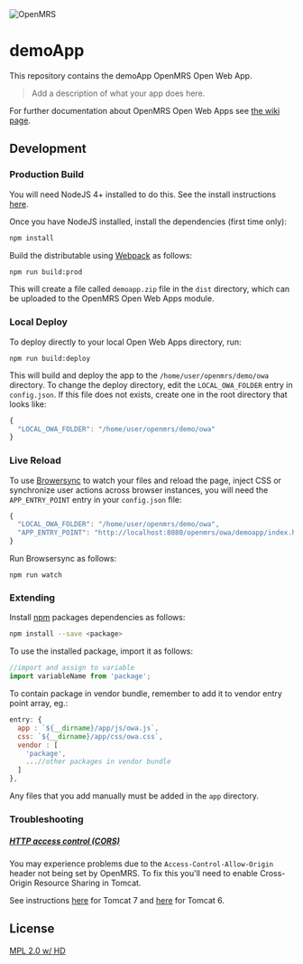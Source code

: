 <img src="https://cloud.githubusercontent.com/assets/668093/12567089/0ac42774-c372-11e5-97eb-00baf0fccc37.jpg" alt="OpenMRS"/>

# demoApp

This repository contains the demoApp OpenMRS Open Web App.

> Add a description of what your app does here.

For further documentation about OpenMRS Open Web Apps see
[the wiki page](https://wiki.openmrs.org/display/docs/Open+Web+Apps+Module).

## Development

### Production Build

You will need NodeJS 4+ installed to do this. See the install instructions [here](https://nodejs.org/en/download/package-manager/).

Once you have NodeJS installed, install the dependencies (first time only):

```sh
npm install
```

Build the distributable using [Webpack](https://webpack.github.io/) as follows:

````sh
npm run build:prod
````

This will create a file called `demoapp.zip` file in the `dist` directory,
which can be uploaded to the OpenMRS Open Web Apps module.

### Local Deploy

To deploy directly to your local Open Web Apps directory, run:

````
npm run build:deploy
````

This will build and deploy the app to the `/home/user/openmrs/demo/owa`
directory. To change the deploy directory, edit the `LOCAL_OWA_FOLDER` entry in
`config.json`. If this file does not exists, create one in the root directory
that looks like:

```js
{
  "LOCAL_OWA_FOLDER": "/home/user/openmrs/demo/owa"
}
```

### Live Reload

To use [Browersync](https://www.browsersync.io/) to watch your files and reload
the page, inject CSS or synchronize user actions across browser instances, you
will need the `APP_ENTRY_POINT` entry in your `config.json` file:

```js
{
  "LOCAL_OWA_FOLDER": "/home/user/openmrs/demo/owa",
  "APP_ENTRY_POINT": "http://localhost:8080/openmrs/owa/demoapp/index.html"
}
```
Run Browsersync as follows:

```
npm run watch
```

### Extending

Install [npm](http://npmjs.com/) packages dependencies as follows:

````sh
npm install --save <package>
````

To use the installed package, import it as follows:

````js
//import and assign to variable
import variableName from 'package';
````

To contain package in vendor bundle, remember to add it to vendor entry point array, eg.:

````js
entry: {
  app : `${__dirname}/app/js/owa.js`,
  css: `${__dirname}/app/css/owa.css`,
  vendor : [
    'package',
    ...//other packages in vendor bundle
  ]
},
````

Any files that you add manually must be added in the `app` directory.

### Troubleshooting

##### [HTTP access control (CORS)](https://developer.mozilla.org/en-US/docs/Web/HTTP/Access_control_CORS)

You may experience problems due to the `Access-Control-Allow-Origin` header not
being set by OpenMRS. To fix this you'll need to enable Cross-Origin Resource
Sharing in Tomcat.

See instructions [here](http://enable-cors.org/server_tomcat.html) for Tomcat 7 and [here](https://www.dforge.net/2013/09/16/enabling-cors-on-apache-tomcat-6/) for Tomcat 6.

## License

[MPL 2.0 w/ HD](http://openmrs.org/license/)
